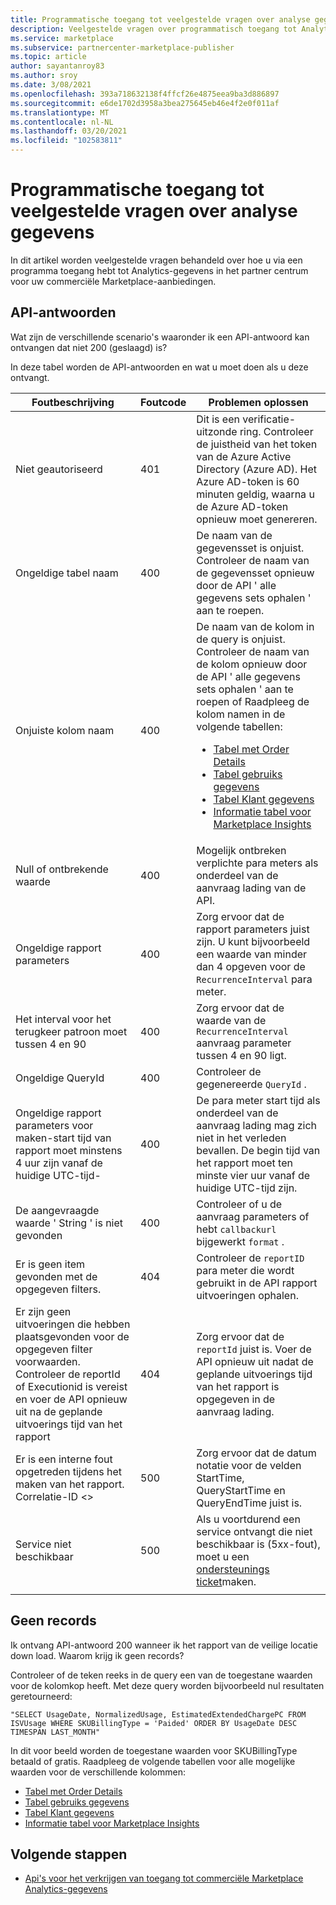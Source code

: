 ```yaml
---
title: Programmatische toegang tot veelgestelde vragen over analyse gegevens
description: Veelgestelde vragen over programmatisch toegang tot Analytics-gegevens in het partner centrum voor uw commerciële Marketplace-aanbiedingen.
ms.service: marketplace
ms.subservice: partnercenter-marketplace-publisher
ms.topic: article
author: sayantanroy83
ms.author: sroy
ms.date: 3/08/2021
ms.openlocfilehash: 393a718632138f4ffcf26e4875eea9ba3d886897
ms.sourcegitcommit: e6de1702d3958a3bea275645eb46e4f2e0f011af
ms.translationtype: MT
ms.contentlocale: nl-NL
ms.lasthandoff: 03/20/2021
ms.locfileid: "102583811"
---
```

# <a name="programmatic-access-of-analytics-data-common-questions"></a>Programmatische toegang tot veelgestelde vragen over analyse gegevens

In dit artikel worden veelgestelde vragen behandeld over hoe u via een programma toegang hebt tot Analytics-gegevens in het partner centrum voor uw commerciële Marketplace-aanbiedingen.

## <a name="api-responses"></a>API-antwoorden

Wat zijn de verschillende scenario's waaronder ik een API-antwoord kan ontvangen dat niet 200 (geslaagd) is?

In deze tabel worden de API-antwoorden en wat u moet doen als u deze ontvangt.

| Foutbeschrijving | Foutcode | Problemen oplossen |
| ------------ | ------------- | ------------- |
| Niet geautoriseerd | 401 | Dit is een verificatie-uitzonde ring. Controleer de juistheid van het token van de Azure Active Directory (Azure AD). Het Azure AD-token is 60 minuten geldig, waarna u de Azure AD-token opnieuw moet genereren. |
| Ongeldige tabel naam | 400 | De naam van de gegevensset is onjuist. Controleer de naam van de gegevensset opnieuw door de API ' alle gegevens sets ophalen ' aan te roepen. |
| Onjuiste kolom naam | 400| De naam van de kolom in de query is onjuist. Controleer de naam van de kolom opnieuw door de API ' alle gegevens sets ophalen ' aan te roepen of Raadpleeg de kolom namen in de volgende tabellen:<br><ul><li>[Tabel met Order Details](orders-dashboard.md#orders-details-table)</li><li>[Tabel gebruiks gegevens](usage-dashboard.md#usage-details-table)</li><li>[Tabel Klant gegevens](customer-dashboard.md#customer-details-table)</li><li>[Informatie tabel voor Marketplace Insights](insights-dashboard.md#marketplace-insights-details-table)</li></UL> |
| Null of ontbrekende waarde | 400 | Mogelijk ontbreken verplichte para meters als onderdeel van de aanvraag lading van de API. |
| Ongeldige rapport parameters | 400 | Zorg ervoor dat de rapport parameters juist zijn. U kunt bijvoorbeeld een waarde van minder dan 4 opgeven voor de `RecurrenceInterval` para meter. |
| Het interval voor het terugkeer patroon moet tussen 4 en 90 | 400 | Zorg ervoor dat de waarde van de `RecurrenceInterval` aanvraag parameter tussen 4 en 90 ligt. |
| Ongeldige QueryId | 400 | Controleer de gegenereerde `QueryId` . |
| Ongeldige rapport parameters voor maken-start tijd van rapport moet minstens 4 uur zijn vanaf de huidige UTC-tijd- | 400 | De para meter start tijd als onderdeel van de aanvraag lading mag zich niet in het verleden bevallen. De begin tijd van het rapport moet ten minste vier uur vanaf de huidige UTC-tijd zijn. |
| De aangevraagde waarde ' String ' is niet gevonden | 400 | Controleer of u de aanvraag parameters of hebt `callbackurl` bijgewerkt `format` . |
| Er is geen item gevonden met de opgegeven filters. | 404 | Controleer de `reportID` para meter die wordt gebruikt in de API rapport uitvoeringen ophalen. |
| Er zijn geen uitvoeringen die hebben plaatsgevonden voor de opgegeven filter voorwaarden. Controleer de reportId of Executionid is vereist en voer de API opnieuw uit na de geplande uitvoerings tijd van het rapport | 404 | Zorg ervoor dat de `reportId` juist is. Voer de API opnieuw uit nadat de geplande uitvoerings tijd van het rapport is opgegeven in de aanvraag lading. |
| Er is een interne fout opgetreden tijdens het maken van het rapport. Correlatie-ID <> | 500 | Zorg ervoor dat de datum notatie voor de velden StartTime, QueryStartTime en QueryEndTime juist is. |
| Service niet beschikbaar | 500 | Als u voortdurend een service ontvangt die niet beschikbaar is (5xx-fout), moet u een [ondersteunings ticket](support.md)maken. |
||||

## <a name="no-records"></a>Geen records

Ik ontvang API-antwoord 200 wanneer ik het rapport van de veilige locatie down load. Waarom krijg ik geen records?

Controleer of de teken reeks in de query een van de toegestane waarden voor de kolomkop heeft. Met deze query worden bijvoorbeeld nul resultaten geretourneerd:

`"SELECT UsageDate, NormalizedUsage, EstimatedExtendedChargePC FROM ISVUsage WHERE SKUBillingType = 'Paided' ORDER BY UsageDate DESC TIMESPAN LAST_MONTH"`

In dit voor beeld worden de toegestane waarden voor SKUBillingType betaald of gratis. Raadpleeg de volgende tabellen voor alle mogelijke waarden voor de verschillende kolommen:

- [Tabel met Order Details](orders-dashboard.md#orders-details-table)
- [Tabel gebruiks gegevens](usage-dashboard.md#usage-details-table)
- [Tabel Klant gegevens](customer-dashboard.md#customer-details-table)
- [Informatie tabel voor Marketplace Insights](insights-dashboard.md#marketplace-insights-details-table)

## <a name="next-steps"></a>Volgende stappen

- [Api's voor het verkrijgen van toegang tot commerciële Marketplace Analytics-gegevens](analytics-available-apis.md)
